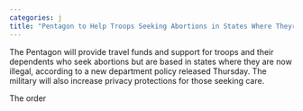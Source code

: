 ```yaml
---
categories: j
title: "Pentagon to Help Troops Seeking Abortions in States Where Theyre Now Illegal"
---
```


The Pentagon will provide travel funds and support for troops and their dependents who seek abortions but are based in states where they are now illegal, according to a new department policy released Thursday. The military will also increase privacy protections for those seeking care.



The order 
